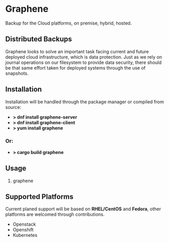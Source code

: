 Graphene
========
Backup for the Cloud platforms, on premise, hybrid, hosted.

Distributed Backups
-------------------
Graphene looks to solve an important task facing current and future deployed cloud
infrastructure, which is data protection. Just as we rely on journal operations on our
filesystem to provide data security, there should be that same effort taken for deployed
systems through the use of snapshots.

Installation
------------
Installation will be handled through the package manager or compiled from source:
 - **> dnf install graphene-server**
 - **> dnf install graphene-client** 
 - **> yum install graphene**

### Or:

 - **> cargo build graphene**


Usage
-----
 1. graphene


Supported Platforms
-------------------
Current planed support will be based on **RHEL/CentOS** and **Fedora**, other platforms
are welcomed through contributions.

* Openstack
* Openshift
* Kubernetes
